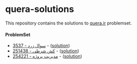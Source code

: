 # quera-solutions
This repository contains the solutions to [quera.ir](https://quera.ir) problemset.

#### ProblemSet
- [3537 - سوال زرد](https://quera.org/problemset/3537) - ([solution](./3537-wow/))
- [251438 - کش شرطی](https://quera.org/problemset/251438) - ([solution](./251438-lru-cache/))
- [254221 - مدیریت پروژه](https://quera.org/problemset/254221) - ([solution](./254221-project-management/))
